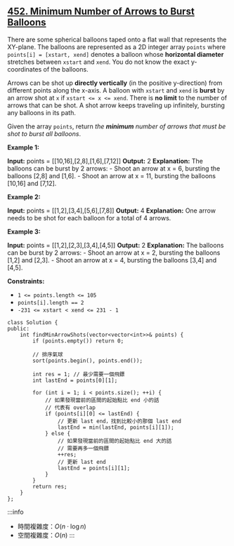 ## [452\. Minimum Number of Arrows to Burst Balloons](https://leetcode.com/problems/minimum-number-of-arrows-to-burst-balloons/)

There are some spherical balloons taped onto a flat wall that represents the XY-plane. The balloons are represented as a 2D integer array `points` where `points[i] = [xstart, xend]` denotes a balloon whose **horizontal diameter** stretches between `xstart` and `xend`. You do not know the exact y-coordinates of the balloons.

Arrows can be shot up **directly vertically** (in the positive y-direction) from different points along the x-axis. A balloon with `xstart` and `xend` is **burst** by an arrow shot at `x` if `xstart <= x <= xend`. There is **no limit** to the number of arrows that can be shot. A shot arrow keeps traveling up infinitely, bursting any balloons in its path.

Given the array `points`, return _the **minimum** number of arrows that must be shot to burst all balloons_.

**Example 1:**

**Input:** points = \[\[10,16\],\[2,8\],\[1,6\],\[7,12\]\]
**Output:** 2
**Explanation:** The balloons can be burst by 2 arrows:
\- Shoot an arrow at x = 6, bursting the balloons \[2,8\] and \[1,6\].
\- Shoot an arrow at x = 11, bursting the balloons \[10,16\] and \[7,12\].

**Example 2:**

**Input:** points = \[\[1,2\],\[3,4\],\[5,6\],\[7,8\]\]
**Output:** 4
**Explanation:** One arrow needs to be shot for each balloon for a total of 4 arrows.

**Example 3:**

**Input:** points = \[\[1,2\],\[2,3\],\[3,4\],\[4,5\]\]
**Output:** 2
**Explanation:** The balloons can be burst by 2 arrows:
\- Shoot an arrow at x = 2, bursting the balloons \[1,2\] and \[2,3\].
\- Shoot an arrow at x = 4, bursting the balloons \[3,4\] and \[4,5\].

**Constraints:**

-   `1 <= points.length <= 105`
-   `points[i].length == 2`
-   `-231 <= xstart < xend <= 231 - 1`

```cpp=
class Solution {
public:
    int findMinArrowShots(vector<vector<int>>& points) {
        if (points.empty()) return 0;

        // 排序氣球
        sort(points.begin(), points.end());

        int res = 1; // 最少需要一個飛鏢
        int lastEnd = points[0][1];

        for (int i = 1; i < points.size(); ++i) {
            // 如果發現當前的區間的起始點比 end 小的話
            // 代表有 overlap
            if (points[i][0] <= lastEnd) {
                // 更新 last end，找到比較小的那個 last end
                lastEnd = min(lastEnd, points[i][1]);
            } else {
                // 如果發現當前的區間的起始點比 end 大的話
                // 需要再多一個飛鏢
                ++res;
                // 更新 last end
                lastEnd = points[i][1];
            }
        }
        return res;
    }
};
```

:::info
- 時間複雜度：$O(n \cdot \log n)$
- 空間複雜度：$O(n)$
:::
